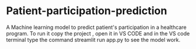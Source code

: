 # Patient-participation-prediction
A Machine learning model to predict patient's participation in a healthcare program. To run it copy the project , open it in VS CODE and in the VS code terminal type the command streamlit run app.py to see the model work. 

